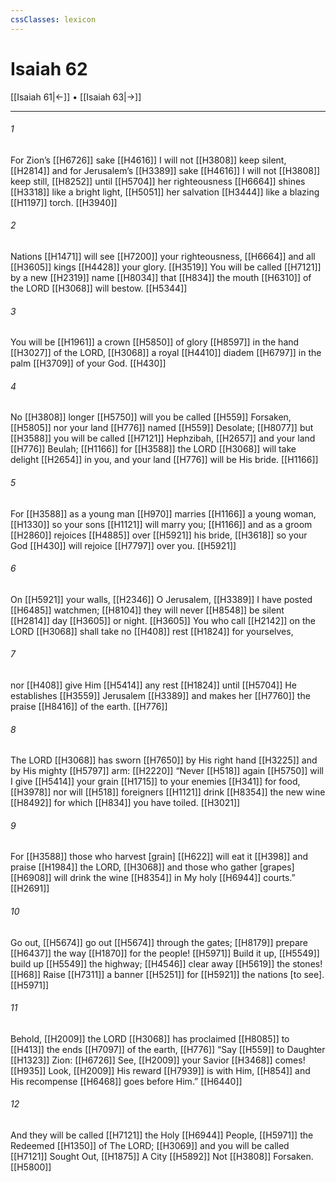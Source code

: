 ```yaml
---
cssClasses: lexicon
---
```


# Isaiah 62

[[Isaiah 61|←]] • [[Isaiah 63|→]]

---

###### 1
For Zion’s [[H6726]] sake [[H4616]] I will not [[H3808]] keep silent, [[H2814]] and for Jerusalem’s [[H3389]] sake [[H4616]] I will not [[H3808]] keep still, [[H8252]] until [[H5704]] her righteousness [[H6664]] shines [[H3318]] like a bright light, [[H5051]] her salvation [[H3444]] like a blazing [[H1197]] torch. [[H3940]]

###### 2
Nations [[H1471]] will see [[H7200]] your righteousness, [[H6664]] and all [[H3605]] kings [[H4428]] your glory. [[H3519]] You will be called [[H7121]] by  a new [[H2319]] name [[H8034]] that [[H834]] the mouth [[H6310]] of the LORD [[H3068]] will bestow. [[H5344]]

###### 3
You will be [[H1961]] a crown [[H5850]] of glory [[H8597]] in the hand [[H3027]] of the LORD, [[H3068]] a royal [[H4410]] diadem [[H6797]] in the palm [[H3709]] of your God. [[H430]]

###### 4
No [[H3808]] longer [[H5750]] will you be called [[H559]] Forsaken, [[H5805]] nor your land [[H776]] named [[H559]] Desolate; [[H8077]] but [[H3588]] you will be called [[H7121]] Hephzibah, [[H2657]] and your land [[H776]] Beulah; [[H1166]] for [[H3588]] the LORD [[H3068]] will take delight [[H2654]] in you,  and your land [[H776]] will be His bride. [[H1166]]

###### 5
For [[H3588]] as a young man [[H970]] marries [[H1166]] a young woman, [[H1330]] so your sons [[H1121]] will marry you; [[H1166]] and as a groom [[H2860]] rejoices [[H4885]] over [[H5921]] his bride, [[H3618]] so your God [[H430]] will rejoice [[H7797]] over you. [[H5921]]

###### 6
On [[H5921]] your walls, [[H2346]] O Jerusalem, [[H3389]] I have posted [[H6485]] watchmen; [[H8104]] they will never [[H8548]] be silent [[H2814]] day [[H3605]] or night. [[H3605]] You who call [[H2142]] on the LORD [[H3068]] shall take no [[H408]] rest [[H1824]] for yourselves, 

###### 7
nor [[H408]] give Him [[H5414]] any rest [[H1824]] until [[H5704]] He establishes [[H3559]] Jerusalem [[H3389]] and makes her [[H7760]] the praise [[H8416]] of the earth. [[H776]]

###### 8
The LORD [[H3068]] has sworn [[H7650]] by His right hand [[H3225]] and by His mighty [[H5797]] arm: [[H2220]] “Never [[H518]] again [[H5750]] will I give [[H5414]] your grain [[H1715]] to your enemies [[H341]] for food, [[H3978]] nor will [[H518]] foreigners [[H1121]] drink [[H8354]] the new wine [[H8492]] for which [[H834]] you have toiled. [[H3021]]

###### 9
For [[H3588]] those who harvest [grain] [[H622]] will eat it [[H398]] and praise [[H1984]] the LORD, [[H3068]] and those who gather [grapes] [[H6908]] will drink the wine [[H8354]] in My holy [[H6944]] courts.” [[H2691]]

###### 10
Go out, [[H5674]] go out [[H5674]] through the gates; [[H8179]] prepare [[H6437]] the way [[H1870]] for the people! [[H5971]] Build it up, [[H5549]] build up [[H5549]] the highway; [[H4546]] clear away [[H5619]] the stones! [[H68]] Raise [[H7311]] a banner [[H5251]] for [[H5921]] the nations [to see]. [[H5971]]

###### 11
Behold, [[H2009]] the LORD [[H3068]] has proclaimed [[H8085]] to [[H413]] the ends [[H7097]] of the earth, [[H776]] “Say [[H559]] to Daughter [[H1323]] Zion: [[H6726]] See, [[H2009]] your Savior [[H3468]] comes! [[H935]] Look, [[H2009]] His reward [[H7939]] is with Him, [[H854]] and His recompense [[H6468]] goes before Him.” [[H6440]]

###### 12
And they will be called [[H7121]] the Holy [[H6944]] People, [[H5971]] the Redeemed [[H1350]] of The LORD; [[H3069]] and you will be called [[H7121]] Sought Out, [[H1875]] A City [[H5892]] Not [[H3808]] Forsaken. [[H5800]]

